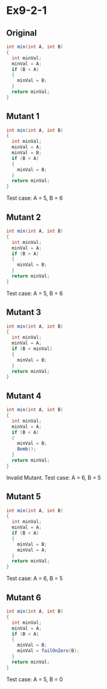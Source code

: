 # Ex9-2-1

## Original

```Java
int min(int A, int B)
{
  int minVal;
  minVal = A;
  if (B < A)
  {
    minVal = B;
  }
  return minVal;
}
```

## Mutant 1

```Java
int min(int A, int B)
{
  int minVal;
  minVal = A;
  minVal = B;
  if (B < A)
  {
    minVal = B;
  }
  return minVal;
}
```

Test case: A = 5, B = 6

## Mutant 2

```Java
int min(int A, int B)
{
  int minVal;
  minVal = A;
  if (B > A)
  {
    minVal = B;
  }
  return minVal;
}
```

Test case: A = 5, B = 6

## Mutant 3

```Java
int min(int A, int B)
{
  int minVal;
  minVal = A;
  if (B < minVal)
  {
    minVal = B;
  }
  return minVal;
}
```

## Mutant 4

```Java
int min(int A, int B)
{
  int minVal;
  minVal = A;
  if (B < A)
  {
    minVal = B;
    Bomb();
  }
  return minVal;
}
```

Invalid Mutant.
Test case: A = 6, B = 5

## Mutant 5

```Java
int min(int A, int B)
{
  int minVal;
  minVal = A;
  if (B < A)
  {
    minVal = B;
    minVal = A;
  }
  return minVal;
}
```

Test case: A = 6, B = 5

## Mutant 6

```Java
int min(int A, int B)
{
  int minVal;
  minVal = A;
  if (B < A)
  {
    minVal = B;
    minVal = failOnZero(B);
  }
  return minVal;
}
```

Test case: A = 5, B = 0
